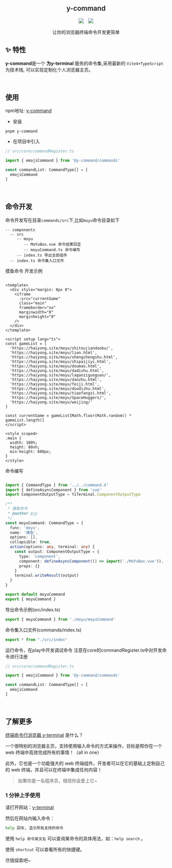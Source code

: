 

<p align="center">

  <h2 align="center" style="font-weight: 600">y-command</h2>
</p>

<p align="center">
  <img  style="display:inline" src="https://img.shields.io/npm/v/y-command" />

  <img style="display:inline;margin-left:10px" src="https://img.shields.io/npm/dt/y-command" />
</p>

<p align="center">
  让你的浏览器终端命令开发更简单
</p>

## ✨ 特性
**y-command**是一个 **为y-terminal** 服务的命令集,采用最新的 `Vite4+TypeScript` 为技术栈, 可以实现定制化个人浏览器主页。

<br/>

## 使用
npm地址: [y-command](https://www.npmjs.com/package/y-command)

- 安装

```
pnpm y-command
```



- 在项目中引入

```ts
// src/core/commandRegister.ts

import { emojiCommand } from '@y-command/commands'

const commandList: CommandType[] = [
  emojiCommand
]
```
<br/>

## 命令开发

命令开发写在目录`commands/src`下,比如`muyu`命令目录如下

```
-- components
  -- src
     -- moyu
        -- MoYuBox.vue 命令结果回显
        -- moyuCommand.ts 命令编写
     -- index.ts 导出全部组件
  -- index.ts 命令集入口文件
```

摸鱼命令 开发示例

```vue

<template>
  <div style="margin: 8px 0">
    <iframe
      :src="currentGame"
      class="main"
      frameborder="no"
      marginwidth="0"
      marginheight="0"
    />
  </div>
</template>

<script setup lang="ts">
const gameList = [
  'https://haiyong.site/moyu/shitoujiandaobu/',
  'https://haiyong.site/moyu/lion.html',
  'https://haiyong.site/moyu/shengchengshu.html',
  'https://haiyong.site/moyu/zhipaijiyi.html',
  'https://haiyong.site/moyu/doumao.html',
  'https://haiyong.site/moyu/dadishu.html',
  'https://haiyong.site/moyu/laganziguoguan/',
  'https://haiyong.site/moyu/danzhu.html',
  'https://haiyong.site/moyu/feiji.html',
  'https://haiyong.site/moyu/doudizhu.html',
  'https://haiyong.site/moyu/tiaofangzi.html',
  'https://haiyong.site/moyu/SpaceHuggers/',
  'https://haiyong.site/moyu/weijing/'
]

const currentGame = gameList[Math.floor(Math.random() * gameList.length)]
</script>

<style scoped>
.main {
  width: 100%;
  height: 80vh;
  min-height: 600px;
}
</style>

```

命令编写
```ts

import { CommandType } from '../../command.d'
import { defineAsyncComponent } from 'vue'
import ComponentOutputType = YiTerminal.ComponentOutputType

/**
 * 摸鱼命令
 * @author pjy
 */
const moyuCommand: CommandType = {
  func: 'moyu',
  name: '摸鱼',
  options: [],
  collapsible: true,
  action(options: any, terminal: any) {
    const output: ComponentOutputType = {
      type: 'component',
      component: defineAsyncComponent(() => import('./MoYuBox.vue')),
      props: {}
    }
    terminal.writeResult(output)
  }
}

export default moyuCommand
export { moyuCommand }

```

导出命令示例(src/index.ts)

```ts
export { moyuCommand } from './moyu/moyuCommand'
```

命令集入口文件(commands/index.ts)

```ts
export * from "./src/index"
```

运行命令，在play中开发调试命令
注意在core的commandRegister.ts中对开发命令进行注册

```ts
// src/core/commandRegister.ts

import { emojiCommand } from '@y-command/commands'

const commandList: CommandType[] = [
  emojiCommand
]
```
<br/>

## 了解更多

[终端命令行浏览器 y-terminal](https://github.com/mengqiuleo/y-terminal) 是什么？

一个很特别的浏览器主页，支持使用输入命令的方式来操作，目标是帮你在一个 web 终端中高效完成所有的事情！（all in one）

此外，它也是一个功能强大的 web 终端组件。开发者可以在它的基础上定制自己的 web 终端，并且可以在终端中集成任何内容！

> 如果你是一名程序员，相信你会爱上它~

### 1 分钟上手使用

请打开网站：[y-terminal](https://terminal.panjingyi.top/#/)

然后在网站内输入命令：

```bash
help 回车, 显示所有支持的命令
```

使用  `help 命令英文名` 可以查询某命令的具体用法，如：`help search` 。

使用 `shortcut` 可以查看所有的快捷键。


尽情探索吧~